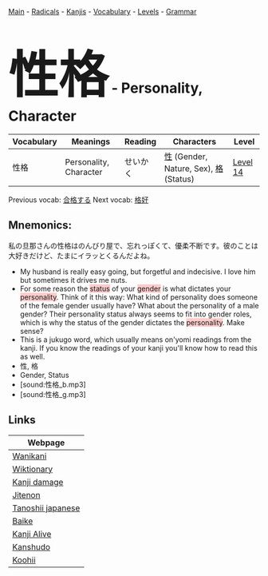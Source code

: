 <style> bigfont {font-size: 100px}</style>
[Main](../README.md) -
[Radicals](../radicals.md) -
[Kanjis](../kanjis.md) -
[Vocabulary](../vocabulary.md) -
[Levels](../levels.md) -
[Grammar](../grammar.md)
# <bigfont> 性格</bigfont> - Personality, Character 

| Vocabulary | Meanings | Reading | Characters | Level |
| --- | --- | --- | --- | --- |
| 性格 | Personality, Character | せいかく |  [性](../kanjis/性.md) (Gender, Nature, Sex), [格](../kanjis/格.md) (Status) | [Level 14](../levels/wk_level14.md) |

Previous vocab: [合格する](合格する.md) Next vocab: [格好](格好.md) 

## Mnemonics:
私の旦那さんの性格はのんびり屋で、忘れっぽくて、優柔不断です。彼のことは大好きだけど、たまにイラッとくるんだよね。
* My husband is really easy going, but forgetful and indecisive. I love him but sometimes it drives me nuts.
* For some reason the <span style="background-color:#ffcccb"> status</span> of your <span style="background-color:#ffcccb"> gender</span> is what dictates your <span style="background-color:#ffcccb"> personality</span>. Think of it this way: What kind of personality does someone of the female gender usually have? What about the personality of a male gender? Their personality status always seems to fit into gender roles, which is why the status of the gender dictates the <span style="background-color:#ffcccb"> personality</span>. Make sense?
* This is a jukugo word, which usually means on'yomi readings from the kanji. If you know the readings of your kanji you'll know how to read this as well.
* 性, 格
* Gender, Status
* [sound:性格_b.mp3]
* [sound:性格_g.mp3]


## Links 

| Webpage |
| --- |
| [Wanikani          ](https://www.wanikani.com/kanji/性格) |
| [Wiktionary        ](https://en.wiktionary.org/wiki/性格) |
| [Kanji damage      ](http://www.kanjidamage.com/kanji/search?utf8=✓&q=性格) |
| [Jitenon           ](https://jitenon.com/kanji/性格) |
| [Tanoshii japanese ](https://www.tanoshiijapanese.com/dictionary/kanji.cfm?k=性格) |
| [Baike             ](https://baike.baidu.com/item/性格) |
| [Kanji Alive       ](https://app.kanjialive.com/性格) |
| [Kanshudo          ](https://www.kanshudo.com/searchmn?q=性格) |
| [Koohii            ](https://kanji.koohii.com/study/kanji/性格) |
